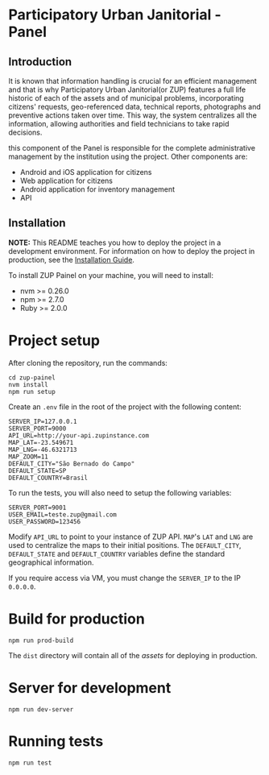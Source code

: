 # Participatory Urban Janitorial - Panel

## Introduction

It is known that information handling is crucial for an efficient management and that is why Participatory Urban Janitorial(or ZUP) features a full life historic of each of the assets and of municipal problems, incorporating citizens' requests, geo-referenced data, technical reports, photographs and preventive actions taken over time. This way, the system centralizes all the information, allowing authorities and field technicians to take rapid decisions.

this component of the Panel is responsible for the complete administrative management by the institution using the project. Other components are:

* Android and iOS application for citizens
* Web application for citizens
* Android application for inventory management
* API

## Installation

**NOTE:** This README teaches you how to deploy the project in a development environment. For information on how to deploy the project in production, see the [Installation Guide](http://docs.zup.ntxdev.com.br/site/installation_docker/).


To install ZUP Painel on your machine, you will need to install:

 - nvm >= 0.26.0
 - npm >= 2.7.0
 - Ruby >= 2.0.0

# Project setup

After cloning the repository, run the commands:

    cd zup-painel
    nvm install
    npm run setup

Create an `.env` file in the root of the project with the following content:

    SERVER_IP=127.0.0.1
    SERVER_PORT=9000
    API_URL=http://your-api.zupinstance.com
    MAP_LAT=-23.549671
    MAP_LNG=-46.6321713
    MAP_ZOOM=11
    DEFAULT_CITY="São Bernado do Campo"
    DEFAULT_STATE=SP
    DEFAULT_COUNTRY=Brasil

To run the tests, you will also need to setup the following variables:

    SERVER_PORT=9001
    USER_EMAIL=teste.zup@gmail.com
    USER_PASSWORD=123456

Modify `API_URL` to point to your instance of ZUP API. `MAP`'s `LAT` and `LNG` are used to centralize the maps to their initial positions. The `DEFAULT_CITY`, `DEFAULT_STATE` and `DEFAULT_COUNTRY` variables define the standard geographical information.

If you require access via VM, you must change the `SERVER_IP` to the IP `0.0.0.0`.

# Build for production

    npm run prod-build

The `dist` directory will contain all of the _assets_ for deploying in production.

# Server for development

    npm run dev-server

# Running tests

    npm run test
